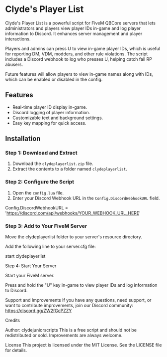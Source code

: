 # Clyde's Player List

Clyde's Player List is a powerful script for FiveM QBCore servers that lets administrators and players view player IDs in-game and log player information to Discord. It enhances server management and player interactions.

Players and admins can press U to view in-game player IDs, which is useful for reporting DM, VDM, modders, and other rule violations. The script includes a Discord webhook to log who presses U, helping catch fail RP abusers.

Future features will allow players to view in-game names along with IDs, which can be enabled or disabled in the config.


## Features

- Real-time player ID display in-game.
- Discord logging of player information.
- Customizable text and background settings.
- Easy key mapping for quick access.

## Installation

### Step 1: Download and Extract

1. Download the `clydeplayerlist.zip` file.
2. Extract the contents to a folder named `clydeplayerlist`.

### Step 2: Configure the Script

1. Open the `config.lua` file.
2. Enter your Discord Webhook URL in the `Config.DiscordWebhookURL` field.

Config.DiscordWebhookURL = 'https://discord.com/api/webhooks/YOUR_WEBHOOK_URL_HERE'

### Step 3: Add to Your FiveM Server

Move the clydeplayerlist folder to your server's resource directory.

Add the following line to your server.cfg file:

start clydeplayerlist

Step 4: Start Your Server

Start your FiveM server.

Press and hold the "U" key in-game to view player IDs and log information to Discord.

Support and Improvements
If you have any questions, need support, or want to contribute improvements, join our Discord community: https://discord.gg/ZW2fGcPZZY

Credits

Author: clydejuniorscripts
This is a free script and should not be redistributed or sold. Improvements are always welcome.

License
This project is licensed under the MIT License. See the LICENSE file for details.
